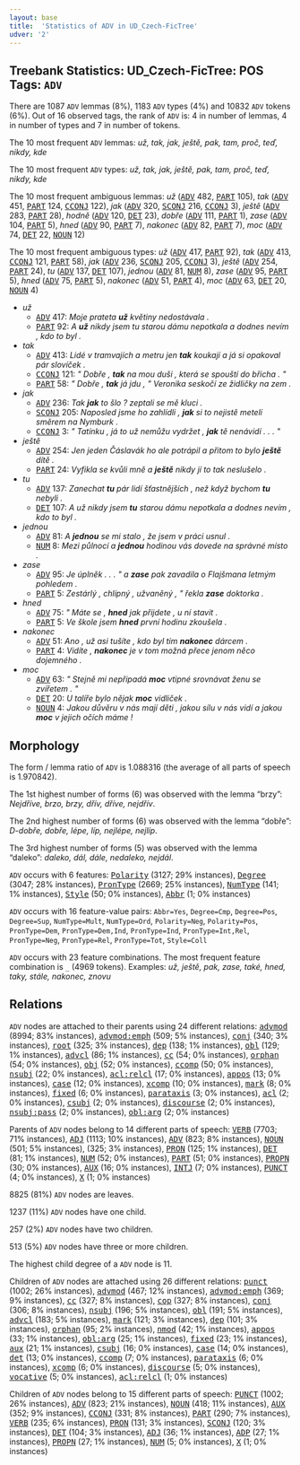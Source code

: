 ```yaml
---
layout: base
title:  'Statistics of ADV in UD_Czech-FicTree'
udver: '2'
---
```


## Treebank Statistics: UD_Czech-FicTree: POS Tags: `ADV`

There are 1087 `ADV` lemmas (8%), 1183 `ADV` types (4%) and 10832 `ADV` tokens (6%).
Out of 16 observed tags, the rank of `ADV` is: 4 in number of lemmas, 4 in number of types and 7 in number of tokens.

The 10 most frequent `ADV` lemmas: <em>už, tak, jak, ještě, pak, tam, proč, teď, nikdy, kde</em>

The 10 most frequent `ADV` types:  <em>už, tak, jak, ještě, pak, tam, proč, teď, nikdy, kde</em>

The 10 most frequent ambiguous lemmas: <em>už</em> (<tt><a href="cs_fictree-pos-ADV.html">ADV</a></tt> 482, <tt><a href="cs_fictree-pos-PART.html">PART</a></tt> 105), <em>tak</em> (<tt><a href="cs_fictree-pos-ADV.html">ADV</a></tt> 451, <tt><a href="cs_fictree-pos-PART.html">PART</a></tt> 124, <tt><a href="cs_fictree-pos-CCONJ.html">CCONJ</a></tt> 122), <em>jak</em> (<tt><a href="cs_fictree-pos-ADV.html">ADV</a></tt> 320, <tt><a href="cs_fictree-pos-SCONJ.html">SCONJ</a></tt> 216, <tt><a href="cs_fictree-pos-CCONJ.html">CCONJ</a></tt> 3), <em>ještě</em> (<tt><a href="cs_fictree-pos-ADV.html">ADV</a></tt> 283, <tt><a href="cs_fictree-pos-PART.html">PART</a></tt> 28), <em>hodně</em> (<tt><a href="cs_fictree-pos-ADV.html">ADV</a></tt> 120, <tt><a href="cs_fictree-pos-DET.html">DET</a></tt> 23), <em>dobře</em> (<tt><a href="cs_fictree-pos-ADV.html">ADV</a></tt> 111, <tt><a href="cs_fictree-pos-PART.html">PART</a></tt> 1), <em>zase</em> (<tt><a href="cs_fictree-pos-ADV.html">ADV</a></tt> 104, <tt><a href="cs_fictree-pos-PART.html">PART</a></tt> 5), <em>hned</em> (<tt><a href="cs_fictree-pos-ADV.html">ADV</a></tt> 90, <tt><a href="cs_fictree-pos-PART.html">PART</a></tt> 7), <em>nakonec</em> (<tt><a href="cs_fictree-pos-ADV.html">ADV</a></tt> 82, <tt><a href="cs_fictree-pos-PART.html">PART</a></tt> 7), <em>moc</em> (<tt><a href="cs_fictree-pos-ADV.html">ADV</a></tt> 74, <tt><a href="cs_fictree-pos-DET.html">DET</a></tt> 22, <tt><a href="cs_fictree-pos-NOUN.html">NOUN</a></tt> 12)

The 10 most frequent ambiguous types:  <em>už</em> (<tt><a href="cs_fictree-pos-ADV.html">ADV</a></tt> 417, <tt><a href="cs_fictree-pos-PART.html">PART</a></tt> 92), <em>tak</em> (<tt><a href="cs_fictree-pos-ADV.html">ADV</a></tt> 413, <tt><a href="cs_fictree-pos-CCONJ.html">CCONJ</a></tt> 121, <tt><a href="cs_fictree-pos-PART.html">PART</a></tt> 58), <em>jak</em> (<tt><a href="cs_fictree-pos-ADV.html">ADV</a></tt> 236, <tt><a href="cs_fictree-pos-SCONJ.html">SCONJ</a></tt> 205, <tt><a href="cs_fictree-pos-CCONJ.html">CCONJ</a></tt> 3), <em>ještě</em> (<tt><a href="cs_fictree-pos-ADV.html">ADV</a></tt> 254, <tt><a href="cs_fictree-pos-PART.html">PART</a></tt> 24), <em>tu</em> (<tt><a href="cs_fictree-pos-ADV.html">ADV</a></tt> 137, <tt><a href="cs_fictree-pos-DET.html">DET</a></tt> 107), <em>jednou</em> (<tt><a href="cs_fictree-pos-ADV.html">ADV</a></tt> 81, <tt><a href="cs_fictree-pos-NUM.html">NUM</a></tt> 8), <em>zase</em> (<tt><a href="cs_fictree-pos-ADV.html">ADV</a></tt> 95, <tt><a href="cs_fictree-pos-PART.html">PART</a></tt> 5), <em>hned</em> (<tt><a href="cs_fictree-pos-ADV.html">ADV</a></tt> 75, <tt><a href="cs_fictree-pos-PART.html">PART</a></tt> 5), <em>nakonec</em> (<tt><a href="cs_fictree-pos-ADV.html">ADV</a></tt> 51, <tt><a href="cs_fictree-pos-PART.html">PART</a></tt> 4), <em>moc</em> (<tt><a href="cs_fictree-pos-ADV.html">ADV</a></tt> 63, <tt><a href="cs_fictree-pos-DET.html">DET</a></tt> 20, <tt><a href="cs_fictree-pos-NOUN.html">NOUN</a></tt> 4)


* <em>už</em>
  * <tt><a href="cs_fictree-pos-ADV.html">ADV</a></tt> 417: <em>Moje prateta <b>už</b> květiny nedostávala .</em>
  * <tt><a href="cs_fictree-pos-PART.html">PART</a></tt> 92: <em>A <b>už</b> nikdy jsem tu starou dámu nepotkala a dodnes nevím , kdo to byl .</em>
* <em>tak</em>
  * <tt><a href="cs_fictree-pos-ADV.html">ADV</a></tt> 413: <em>Lidé v tramvajích a metru jen <b>tak</b> koukají a já si opakoval pár slovíček .</em>
  * <tt><a href="cs_fictree-pos-CCONJ.html">CCONJ</a></tt> 121: <em>" Dobře , <b>tak</b> na mou duši , která se spouští do břicha . "</em>
  * <tt><a href="cs_fictree-pos-PART.html">PART</a></tt> 58: <em>" Dobře , <b>tak</b> já jdu , " Veronika seskočí ze židličky na zem .</em>
* <em>jak</em>
  * <tt><a href="cs_fictree-pos-ADV.html">ADV</a></tt> 236: <em>Tak <b>jak</b> to šlo ? zeptali se mě kluci .</em>
  * <tt><a href="cs_fictree-pos-SCONJ.html">SCONJ</a></tt> 205: <em>Naposled jsme ho zahlídli , <b>jak</b> si to nejistě metelí směrem na Nymburk .</em>
  * <tt><a href="cs_fictree-pos-CCONJ.html">CCONJ</a></tt> 3: <em>" Tatínku , já to už nemůžu vydržet , <b>jak</b> tě nenávidí . . . "</em>
* <em>ještě</em>
  * <tt><a href="cs_fictree-pos-ADV.html">ADV</a></tt> 254: <em>Jen jeden Čáslavák ho ale potrápil a přitom to bylo <b>ještě</b> dítě .</em>
  * <tt><a href="cs_fictree-pos-PART.html">PART</a></tt> 24: <em>Vyfikla se kvůli mně a <b>ještě</b> nikdy jí to tak neslušelo .</em>
* <em>tu</em>
  * <tt><a href="cs_fictree-pos-ADV.html">ADV</a></tt> 137: <em>Zanechat <b>tu</b> pár lidí šťastnějších , než když bychom <b>tu</b> nebyli .</em>
  * <tt><a href="cs_fictree-pos-DET.html">DET</a></tt> 107: <em>A už nikdy jsem <b>tu</b> starou dámu nepotkala a dodnes nevím , kdo to byl .</em>
* <em>jednou</em>
  * <tt><a href="cs_fictree-pos-ADV.html">ADV</a></tt> 81: <em>A <b>jednou</b> se mi stalo , že jsem v práci usnul .</em>
  * <tt><a href="cs_fictree-pos-NUM.html">NUM</a></tt> 8: <em>Mezi půlnocí a <b>jednou</b> hodinou vás dovede na správné místo .</em>
* <em>zase</em>
  * <tt><a href="cs_fictree-pos-ADV.html">ADV</a></tt> 95: <em>Je úplněk . . . " a <b>zase</b> pak zavadila o Flajšmana letmým pohledem .</em>
  * <tt><a href="cs_fictree-pos-PART.html">PART</a></tt> 5: <em>Zestárlý , chlípný , užvaněný , " řekla <b>zase</b> doktorka .</em>
* <em>hned</em>
  * <tt><a href="cs_fictree-pos-ADV.html">ADV</a></tt> 75: <em>" Máte se , <b>hned</b> jak přijdete , u ní stavit .</em>
  * <tt><a href="cs_fictree-pos-PART.html">PART</a></tt> 5: <em>Ve škole jsem <b>hned</b> první hodinu zkoušela .</em>
* <em>nakonec</em>
  * <tt><a href="cs_fictree-pos-ADV.html">ADV</a></tt> 51: <em>Ano , už asi tušíte , kdo byl tím <b>nakonec</b> dárcem .</em>
  * <tt><a href="cs_fictree-pos-PART.html">PART</a></tt> 4: <em>Vidíte , <b>nakonec</b> je v tom možná přece jenom něco dojemného .</em>
* <em>moc</em>
  * <tt><a href="cs_fictree-pos-ADV.html">ADV</a></tt> 63: <em>" Stejně mi nepřipadá <b>moc</b> vtipné srovnávat ženu se zvířetem . "</em>
  * <tt><a href="cs_fictree-pos-DET.html">DET</a></tt> 20: <em>U talíře bylo nějak <b>moc</b> vidliček .</em>
  * <tt><a href="cs_fictree-pos-NOUN.html">NOUN</a></tt> 4: <em>Jakou důvěru v nás mají děti , jakou sílu v nás vidí a jakou <b>moc</b> v jejich očích máme !</em>

## Morphology

The form / lemma ratio of `ADV` is 1.088316 (the average of all parts of speech is 1.970842).

The 1st highest number of forms (6) was observed with the lemma “brzy”: <em>Nejdříve, brzo, brzy, dřív, dříve, nejdřív</em>.

The 2nd highest number of forms (6) was observed with the lemma “dobře”: <em>D-dobře, dobře, lépe, líp, nejlépe, nejlíp</em>.

The 3rd highest number of forms (5) was observed with the lemma “daleko”: <em>daleko, dál, dále, nedaleko, nejdál</em>.

`ADV` occurs with 6 features: <tt><a href="cs_fictree-feat-Polarity.html">Polarity</a></tt> (3127; 29% instances), <tt><a href="cs_fictree-feat-Degree.html">Degree</a></tt> (3047; 28% instances), <tt><a href="cs_fictree-feat-PronType.html">PronType</a></tt> (2669; 25% instances), <tt><a href="cs_fictree-feat-NumType.html">NumType</a></tt> (141; 1% instances), <tt><a href="cs_fictree-feat-Style.html">Style</a></tt> (50; 0% instances), <tt><a href="cs_fictree-feat-Abbr.html">Abbr</a></tt> (1; 0% instances)

`ADV` occurs with 16 feature-value pairs: `Abbr=Yes`, `Degree=Cmp`, `Degree=Pos`, `Degree=Sup`, `NumType=Mult`, `NumType=Ord`, `Polarity=Neg`, `Polarity=Pos`, `PronType=Dem`, `PronType=Dem,Ind`, `PronType=Ind`, `PronType=Int,Rel`, `PronType=Neg`, `PronType=Rel`, `PronType=Tot`, `Style=Coll`

`ADV` occurs with 23 feature combinations.
The most frequent feature combination is `_` (4969 tokens).
Examples: <em>už, ještě, pak, zase, také, hned, taky, stále, nakonec, znovu</em>


## Relations

`ADV` nodes are attached to their parents using 24 different relations: <tt><a href="cs_fictree-dep-advmod.html">advmod</a></tt> (8994; 83% instances), <tt><a href="cs_fictree-dep-advmod-emph.html">advmod:emph</a></tt> (509; 5% instances), <tt><a href="cs_fictree-dep-conj.html">conj</a></tt> (340; 3% instances), <tt><a href="cs_fictree-dep-root.html">root</a></tt> (325; 3% instances), <tt><a href="cs_fictree-dep-dep.html">dep</a></tt> (138; 1% instances), <tt><a href="cs_fictree-dep-obl.html">obl</a></tt> (129; 1% instances), <tt><a href="cs_fictree-dep-advcl.html">advcl</a></tt> (86; 1% instances), <tt><a href="cs_fictree-dep-cc.html">cc</a></tt> (54; 0% instances), <tt><a href="cs_fictree-dep-orphan.html">orphan</a></tt> (54; 0% instances), <tt><a href="cs_fictree-dep-obj.html">obj</a></tt> (52; 0% instances), <tt><a href="cs_fictree-dep-ccomp.html">ccomp</a></tt> (50; 0% instances), <tt><a href="cs_fictree-dep-nsubj.html">nsubj</a></tt> (22; 0% instances), <tt><a href="cs_fictree-dep-acl-relcl.html">acl:relcl</a></tt> (17; 0% instances), <tt><a href="cs_fictree-dep-appos.html">appos</a></tt> (13; 0% instances), <tt><a href="cs_fictree-dep-case.html">case</a></tt> (12; 0% instances), <tt><a href="cs_fictree-dep-xcomp.html">xcomp</a></tt> (10; 0% instances), <tt><a href="cs_fictree-dep-mark.html">mark</a></tt> (8; 0% instances), <tt><a href="cs_fictree-dep-fixed.html">fixed</a></tt> (6; 0% instances), <tt><a href="cs_fictree-dep-parataxis.html">parataxis</a></tt> (3; 0% instances), <tt><a href="cs_fictree-dep-acl.html">acl</a></tt> (2; 0% instances), <tt><a href="cs_fictree-dep-csubj.html">csubj</a></tt> (2; 0% instances), <tt><a href="cs_fictree-dep-discourse.html">discourse</a></tt> (2; 0% instances), <tt><a href="cs_fictree-dep-nsubj-pass.html">nsubj:pass</a></tt> (2; 0% instances), <tt><a href="cs_fictree-dep-obl-arg.html">obl:arg</a></tt> (2; 0% instances)

Parents of `ADV` nodes belong to 14 different parts of speech: <tt><a href="cs_fictree-pos-VERB.html">VERB</a></tt> (7703; 71% instances), <tt><a href="cs_fictree-pos-ADJ.html">ADJ</a></tt> (1113; 10% instances), <tt><a href="cs_fictree-pos-ADV.html">ADV</a></tt> (823; 8% instances), <tt><a href="cs_fictree-pos-NOUN.html">NOUN</a></tt> (501; 5% instances),  (325; 3% instances), <tt><a href="cs_fictree-pos-PRON.html">PRON</a></tt> (125; 1% instances), <tt><a href="cs_fictree-pos-DET.html">DET</a></tt> (81; 1% instances), <tt><a href="cs_fictree-pos-NUM.html">NUM</a></tt> (52; 0% instances), <tt><a href="cs_fictree-pos-PART.html">PART</a></tt> (51; 0% instances), <tt><a href="cs_fictree-pos-PROPN.html">PROPN</a></tt> (30; 0% instances), <tt><a href="cs_fictree-pos-AUX.html">AUX</a></tt> (16; 0% instances), <tt><a href="cs_fictree-pos-INTJ.html">INTJ</a></tt> (7; 0% instances), <tt><a href="cs_fictree-pos-PUNCT.html">PUNCT</a></tt> (4; 0% instances), <tt><a href="cs_fictree-pos-X.html">X</a></tt> (1; 0% instances)

8825 (81%) `ADV` nodes are leaves.

1237 (11%) `ADV` nodes have one child.

257 (2%) `ADV` nodes have two children.

513 (5%) `ADV` nodes have three or more children.

The highest child degree of a `ADV` node is 11.

Children of `ADV` nodes are attached using 26 different relations: <tt><a href="cs_fictree-dep-punct.html">punct</a></tt> (1002; 26% instances), <tt><a href="cs_fictree-dep-advmod.html">advmod</a></tt> (467; 12% instances), <tt><a href="cs_fictree-dep-advmod-emph.html">advmod:emph</a></tt> (369; 9% instances), <tt><a href="cs_fictree-dep-cc.html">cc</a></tt> (327; 8% instances), <tt><a href="cs_fictree-dep-cop.html">cop</a></tt> (327; 8% instances), <tt><a href="cs_fictree-dep-conj.html">conj</a></tt> (306; 8% instances), <tt><a href="cs_fictree-dep-nsubj.html">nsubj</a></tt> (196; 5% instances), <tt><a href="cs_fictree-dep-obl.html">obl</a></tt> (191; 5% instances), <tt><a href="cs_fictree-dep-advcl.html">advcl</a></tt> (183; 5% instances), <tt><a href="cs_fictree-dep-mark.html">mark</a></tt> (121; 3% instances), <tt><a href="cs_fictree-dep-dep.html">dep</a></tt> (101; 3% instances), <tt><a href="cs_fictree-dep-orphan.html">orphan</a></tt> (95; 2% instances), <tt><a href="cs_fictree-dep-nmod.html">nmod</a></tt> (42; 1% instances), <tt><a href="cs_fictree-dep-appos.html">appos</a></tt> (33; 1% instances), <tt><a href="cs_fictree-dep-obl-arg.html">obl:arg</a></tt> (25; 1% instances), <tt><a href="cs_fictree-dep-fixed.html">fixed</a></tt> (23; 1% instances), <tt><a href="cs_fictree-dep-aux.html">aux</a></tt> (21; 1% instances), <tt><a href="cs_fictree-dep-csubj.html">csubj</a></tt> (16; 0% instances), <tt><a href="cs_fictree-dep-case.html">case</a></tt> (14; 0% instances), <tt><a href="cs_fictree-dep-det.html">det</a></tt> (13; 0% instances), <tt><a href="cs_fictree-dep-ccomp.html">ccomp</a></tt> (7; 0% instances), <tt><a href="cs_fictree-dep-parataxis.html">parataxis</a></tt> (6; 0% instances), <tt><a href="cs_fictree-dep-xcomp.html">xcomp</a></tt> (6; 0% instances), <tt><a href="cs_fictree-dep-discourse.html">discourse</a></tt> (5; 0% instances), <tt><a href="cs_fictree-dep-vocative.html">vocative</a></tt> (5; 0% instances), <tt><a href="cs_fictree-dep-acl-relcl.html">acl:relcl</a></tt> (1; 0% instances)

Children of `ADV` nodes belong to 15 different parts of speech: <tt><a href="cs_fictree-pos-PUNCT.html">PUNCT</a></tt> (1002; 26% instances), <tt><a href="cs_fictree-pos-ADV.html">ADV</a></tt> (823; 21% instances), <tt><a href="cs_fictree-pos-NOUN.html">NOUN</a></tt> (418; 11% instances), <tt><a href="cs_fictree-pos-AUX.html">AUX</a></tt> (352; 9% instances), <tt><a href="cs_fictree-pos-CCONJ.html">CCONJ</a></tt> (331; 8% instances), <tt><a href="cs_fictree-pos-PART.html">PART</a></tt> (290; 7% instances), <tt><a href="cs_fictree-pos-VERB.html">VERB</a></tt> (235; 6% instances), <tt><a href="cs_fictree-pos-PRON.html">PRON</a></tt> (131; 3% instances), <tt><a href="cs_fictree-pos-SCONJ.html">SCONJ</a></tt> (120; 3% instances), <tt><a href="cs_fictree-pos-DET.html">DET</a></tt> (104; 3% instances), <tt><a href="cs_fictree-pos-ADJ.html">ADJ</a></tt> (36; 1% instances), <tt><a href="cs_fictree-pos-ADP.html">ADP</a></tt> (27; 1% instances), <tt><a href="cs_fictree-pos-PROPN.html">PROPN</a></tt> (27; 1% instances), <tt><a href="cs_fictree-pos-NUM.html">NUM</a></tt> (5; 0% instances), <tt><a href="cs_fictree-pos-X.html">X</a></tt> (1; 0% instances)

